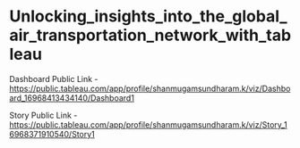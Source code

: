 # Unlocking_insights_into_the_global_air_transportation_network_with_tableau

Dashboard Public Link - https://public.tableau.com/app/profile/shanmugamsundharam.k/viz/Dashboard_16968413434140/Dashboard1

Story Public Link - https://public.tableau.com/app/profile/shanmugamsundharam.k/viz/Story_16968371910540/Story1
